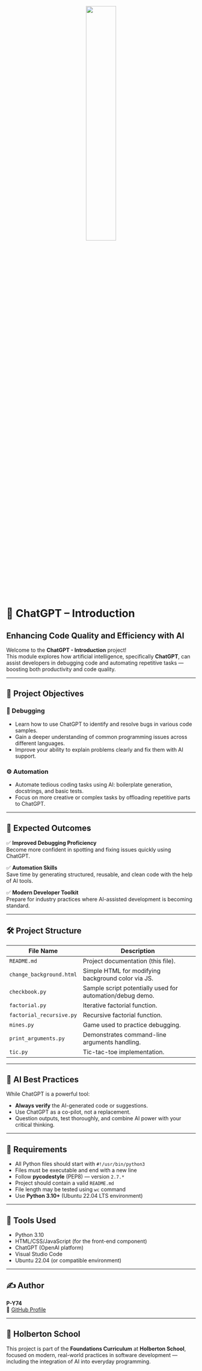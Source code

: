 <p align="center">
   <img src="https://github.com/user-attachments/assets/7d564981-cb81-43e7-819a-25ffcfc5bd72" width=40% height=40%/>
</p>


# 🤖 ChatGPT – Introduction  
## Enhancing Code Quality and Efficiency with AI  

Welcome to the **ChatGPT - Introduction** project!  
This module explores how artificial intelligence, specifically **ChatGPT**, can assist developers in debugging code and automating repetitive tasks — boosting both productivity and code quality.

---

## 🎯 Project Objectives

### 🐞 Debugging
- Learn how to use ChatGPT to identify and resolve bugs in various code samples.
- Gain a deeper understanding of common programming issues across different languages.
- Improve your ability to explain problems clearly and fix them with AI support.

### ⚙️ Automation
- Automate tedious coding tasks using AI: boilerplate generation, docstrings, and basic tests.
- Focus on more creative or complex tasks by offloading repetitive parts to ChatGPT.

---

## 🚀 Expected Outcomes

✅ **Improved Debugging Proficiency**  
Become more confident in spotting and fixing issues quickly using ChatGPT.  

✅ **Automation Skills**  
Save time by generating structured, reusable, and clean code with the help of AI tools.  

✅ **Modern Developer Toolkit**  
Prepare for industry practices where AI-assisted development is becoming standard.

---

## 🛠️ Project Structure

| File Name                | Description                                                      |
|--------------------------|------------------------------------------------------------------|
| `README.md`              | Project documentation (this file).                              |
| `change_background.html` | Simple HTML for modifying background color via JS.              |
| `checkbook.py`           | Sample script potentially used for automation/debug demo.       |
| `factorial.py`           | Iterative factorial function.                                   |
| `factorial_recursive.py` | Recursive factorial function.                                   |
| `mines.py`               | Game used to practice debugging.                                |
| `print_arguments.py`     | Demonstrates command-line arguments handling.                   |
| `tic.py`                 | Tic-tac-toe implementation.                                     |

---

## 🧠 AI Best Practices

While ChatGPT is a powerful tool:
- **Always verify** the AI-generated code or suggestions.
- Use ChatGPT as a co-pilot, not a replacement.
- Question outputs, test thoroughly, and combine AI power with your critical thinking.

---

## 📎 Requirements

- All Python files should start with `#!/usr/bin/python3`
- Files must be executable and end with a new line
- Follow **pycodestyle** (PEP8) — version `2.7.*`
- Project should contain a valid `README.md`
- File length may be tested using `wc` command
- Use **Python 3.10+** (Ubuntu 22.04 LTS environment)

---

## 🧪 Tools Used

- Python 3.10  
- HTML/CSS/JavaScript (for the front-end component)  
- ChatGPT (OpenAI platform)  
- Visual Studio Code  
- Ubuntu 22.04 (or compatible environment)

---

## ✍️ Author

**P-Y74**  
🔗 [GitHub Profile](https://github.com/P-Y74)

---

## 🏫 Holberton School

This project is part of the **Foundations Curriculum** at **Holberton School**, focused on modern, real-world practices in software development — including the integration of AI into everyday programming.
